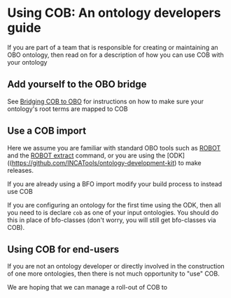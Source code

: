 # Using COB: An ontology developers guide

If you are part of a team that is responsible for creating or maintaining an OBO ontology, then read on for a description of how you can use COB with your ontology

## Add yourself to the OBO bridge

See [Bridging COB to OBO](obo-bridge) for instructions on how to make sure your ontology's root terms are mapped to COB

## Use a COB import

Here we assume you are familiar with standard OBO tools such as [ROBOT](http://robot.obolibrary.org/) and the [ROBOT extract](http://robot.obolibrary.org/extract) command, or you are using the [ODK]((https://github.com/INCATools/ontology-development-kit) to make releases.

If you are already using a BFO import modify your build process to instead use COB

If you are configuring an ontology for the first time using the ODK, then all you need to is declare `cob` as one of your input ontologies. You should do this in place of bfo-classes (don't worry, you will still get bfo-classes via COB).


## Using COB for end-users

If you are not an ontology developer or directly involved in the construction of one more ontologies, then there is not much opportunity to "use" COB.

We are hoping that we can manage a roll-out of COB to 
